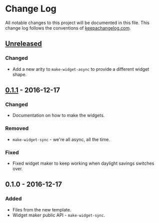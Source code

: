 # Change Log
All notable changes to this project will be documented in this file. This change log follows the conventions of [keepachangelog.com](http://keepachangelog.com/).

## [Unreleased]
### Changed
- Add a new arity to `make-widget-async` to provide a different widget shape.

## [0.1.1] - 2016-12-17
### Changed
- Documentation on how to make the widgets.

### Removed
- `make-widget-sync` - we're all async, all the time.

### Fixed
- Fixed widget maker to keep working when daylight savings switches over.

## 0.1.0 - 2016-12-17
### Added
- Files from the new template.
- Widget maker public API - `make-widget-sync`.

[Unreleased]: https://github.com/your-name/vebento/compare/0.1.1...HEAD
[0.1.1]: https://github.com/your-name/vebento/compare/0.1.0...0.1.1
